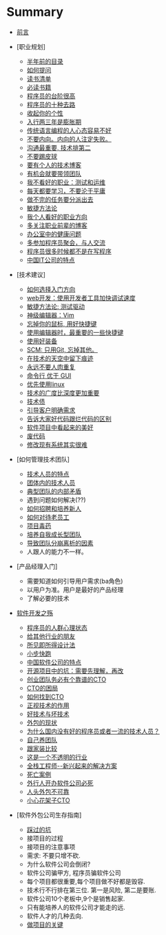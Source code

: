 # Summary

* [前言](preface.md)
* [职业规划]
  * [半年前的目录](chapters/outline.md)
  * [如何提问](chapters/how_to_ask_questions.md)
  * [读书清单](chapters/book_list.md)
  * [必读书籍](chapters/recommended_books.md)
  * [程序员的台阶很高](chapters/cheng_xu_yuan_de_tai_jie.md)
  * [程序员的十种去路](chapters/it_ren_yuan_de_qu_lu.md)
  * [收起你的个性](chapters/bu_yao_ren_xing.md)
  * [入行两三年是膨胀期](chapters/peng_zhang_qi.md)
  * [传统语言编程的人心态容易不好](chapters/chuan_tong_yu_yan_de_ren_xin_tai_bu_hao.md)
  * [不要内向。内向的人注定失败。](chapters/bu_yao_nei_xiang.md)
  * [沟通最重要, 技术排第二](chapters/gou_tong_zui_zhong_yao.md)
  * [不要踢皮球](chapters/bu_yao_ti_pi_qiu.md)
  * [要有个人的技术博客](chapters/you_ji_shu_bo_ke.md)
  * [有机会就要带领团队](chapters/yao_dai_tuan_dui.md)
  * [我不看好的职业：测试和运维](chapters/kai_fa_zhi_shang--bu_kan_hao_de_zhi_ye.md)
  * [每天都要学习，不要沦于平庸](chapters/day_day_up.md)
  * [做不完的任务要分派出去](chapters/zuo_bu_liao_yao_shuo_chu_lai.md)
  * [敏捷方法论](chapters/min_jie.md)
  * [我个人看好的职业方向](chapters/recommands_career.md)
  * [多关注职业前辈的博客](chapters/qian_bei_bo_ke.md)
  * [办公室中的健康问题](chapters/jian_kang.md)
  * [多参加程序员聚会，与人交流](chapters/zou_chu_qu.md)
  * [程序员很多时候都不是在写程序](/not_as_you_thought.md)
  * [中国IT公司的特点](chapters/chinese_it_company.md)

* [技术建议]
  * [如何选择入门方向](chapters/xuan_ze_ru_men.md)
  * [web开发：使用开发者工具加快调试速度](chapters/web_developer_tool.md)
  * [敏捷方法论: 测试驱动](chapters/tdd.md)
  * [神级编辑器：Vim](chapters/vim.md)
  * [忘掉你的鼠标, 用好快捷键](chapters/keybord_is_faster.md)
  * [使用编辑器时，最重要的一些快捷键](chapters/shot_cuts.md)
  * [使用好装备](chapters/hao_zhuang_bei.md)
  * [SCM: 只用Git,  忘掉其他。](chapters/scm.md)
  * [在技术的天空中留下痕迹](chapters/ji_shu_jian_yi--liu_xia_ji_shu_hen_ji.md)
  * [永远不要人肉重复](chapters/do_not_repeat_yourself.md)
  * [命令行 优于 GUI](chapters/commandline.md)
  * [优先使用linux](chapters/choose_os.md)
  * [技术的广度比深度更加重要](chapters/ji_shu_guang_du_geng_zhong_yao.md)
  * [技术债](chapters/ji_shu_zhai.md)
  * [引导客户明确需求](chapters/ji_shu_jian_yi--ming_que_xu_qiu.md)
  * [告诉大家好代码跟烂代码的区别](chapters/ji_shu_jian_yi--dai_ma_zhi_liang.md)
  * [软件项目中看起来的美好](chapters/ji_shu_jian_yi--kan_qi_lai_de_mei_hao.md)
  * [废代码](chapters/fei_dai_ma.md)
  * [修改现有系统其实很难](chapters/code_is_hard_to_modify.md)

* [如何管理技术团队]
  * [技术人员的特点](chapters/ji_shu_ren_yuan_te_dian.md)
  * [团体内的技术人员](chapters/tuan_dui_zhong_de_ji_shu_ren_yuan.md)
  * [典型团队的内部矛盾](chapters/nei_bu_mao_dun.md)
  * 遇到问题如何解决(??)
  * [如何招聘和培养新人](chapters/pei_yang_xin_ren.md)
  * [如何对待老员工](chapters/lao_yuan_gong.md)
  * [项目毒药](chapters/xiang_mu_du_yao.md)
  * [培养自我成长型团队](chapters/good_team.md)
  * [导致团队分崩离析的因素](chapters/ji_shu_jian_yi--rang_tuan_dui_san_jia.md)
  * 人跟人的能力不一样。  

* [产品经理入门]
  * 需要知道如何引导用户需求(ba角色)
  * 以用户为准。用户是最好的产品经理
  * 了解必要的技术

* [软件开发之殇](chapters/kai_fa_zhi_shang.md)
  * [程序员的人群心理状态](chapters/cheng_xu_yuan_xin_li_zhuang_tai.md)
  * [给其他行业的朋友](chapters/kai_fa_zhi_shang--gei_wai_hang_de_peng_you.md)
  * [所见即所得设计法](chapters/ji_shu_jian_yi--suo_jian_ji_suo_de_she_ji.md)
  * [小步快跑](chapters/kai_fa_zhi_shang--xiao_bu_kuai_pao.md)
  * [中国软件公司的特点](chapters/kai_fa_zhi_shang--zhong_guo_ruan_jian_gong_si_te_dian.md)
  * [开源项目中的坑：需要先理解，再改](chapters/kai_fa_zhi_shang--kai_yuan_xiang_mu_zhi_keng.md)
  * [创业团队务必有个靠谱的CTO](chapters/cto_hen_zhong_yao.md)
  * [CTO的困局](chapters/kai_fa_zhi_shang--cto_qun_ju.md)
  * [如何找到CTO](chapters/kai_fa_zhi_shang--xun_zhao_cto.md)
  * [正视技术的作用](chapters/kai_fa_zhi_shang--ji_shu_de_zuo_yong.md)
  * [好技术与坏技术](chapters/kai_fa_zhi_shang--hao_yu_huai_de_cha_bie.md)
  * [外包的现状](chapters/kai_fa_zhi_shang--wai_bao.md)
  * [为什么国内没有好的程序员或者一流的技术人员？](chapters/kai_fa_zhi_shang--wai_bao_zhi_shang.md)
  * [自己养团队](chapters/kai_fa_zhi_shang--zi_ji_yang_tuan_dui.md)
  * [跟家装比较](chapters/kai_fa_zhi_shang--yu_jia_zhuang_bi_jiao.md)
  * [这是一个不透明的行业](chapters/kai_fa_zhi_shang--bu_tong_ming.md)
  * [全栈工程师--新兴起来的解决方案](chapters/kai_fa_zhi_shang--quan_zhan_gong_cheng_shi.md)
  * [死亡案例](chapters/kai_fa_zhi_shang--si_wang_an_li.md)
  * [外行人开办软件公司必死](chapters/wai_hang_zuo_bu_le_gong_si.md)
  * [人头外包不可靠](chapters/bu_yao_ren_tou_wai_bao.md)
  * [小心花架子CTO](chapters/hua_jia_zi_ji_shu_fu_ze_ren.md)

* [软件外包公司生存指南]
  * [踩过的坑](chapters/wai_bao_exp.md)
  * 接项目的过程
  * 接项目的注意事项
  * 需求: 不要只增不砍.
  * 为什么软件公司会倒闭?
  * 软件公司骗甲方,  程序员骗软件公司
  * 每个项目都很重要,每个项目做不好都是毁容.
  * 技术行不行排在第三位. 第一是风险, 第二是要账.
  * 软件公司10个老板中,9个是销售起家.
  * 只有能培养人的软件公司才能走的远.
  * 软件人才的几种去向.
  * [ 做项目的关键](chapters/key_to_success.md)
